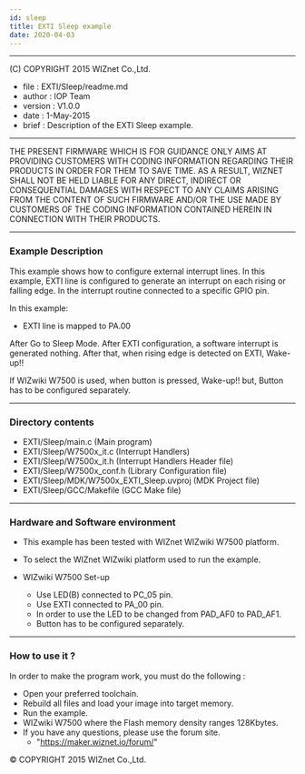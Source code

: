 ```yaml
---
id: sleep
title: EXTI Sleep example
date: 2020-04-03
---
```


******************************************************************************
(C) COPYRIGHT 2015 WIZnet Co.,Ltd.

  * file    : EXTI/Sleep/readme.md
  * author  : IOP Team
  * version : V1.0.0
  * date    : 1-May-2015
  * brief   : Description of the EXTI Sleep example.
******************************************************************************
THE PRESENT FIRMWARE WHICH IS FOR GUIDANCE ONLY AIMS AT PROVIDING CUSTOMERS WITH CODING INFORMATION REGARDING THEIR PRODUCTS IN ORDER FOR THEM TO SAVE TIME. AS A RESULT, WIZNET SHALL NOT BE HELD LIABLE FOR ANY DIRECT, INDIRECT OR CONSEQUENTIAL DAMAGES WITH RESPECT TO ANY CLAIMS ARISING FROM THE CONTENT OF SUCH FIRMWARE AND/OR THE USE MADE BY CUSTOMERS OF THE CODING INFORMATION CONTAINED HEREIN IN CONNECTION WITH THEIR PRODUCTS.
******************************************************************************

### Example Description

This example shows how to configure external interrupt lines.
In this example, EXTI line is configured to generate an interrupt on each rising or falling edge. In the interrupt routine connected to a specific GPIO pin.

In this example:
  - EXTI line is mapped to PA.00

After Go to Sleep Mode.
After EXTI configuration, a software interrupt is generated nothing.
After that, when rising edge is detected on EXTI, Wake-up!!

If WIZwiki W7500 is used, when button is pressed, Wake-up!!
but, Button has to be configured separately.
______________________________________________________________________________

### Directory contents

  - EXTI/Sleep/main.c                                (Main program)
  - EXTI/Sleep/W7500x_it.c                           (Interrupt Handlers)
  - EXTI/Sleep/W7500x_it.h                           (Interrupt Handlers Header file)
  - EXTI/Sleep/W7500x_conf.h                         (Library Configuration file)
  - EXTI/Sleep/MDK/W7500x_EXTI_Sleep.uvproj          (MDK Project file)
  - EXTI/Sleep/GCC/Makefile                          (GCC Make file)
______________________________________________________________________________

### Hardware and Software environment

  - This example has been tested with WIZnet WIZwiki W7500 platform.
  - To select the WIZnet WIZwiki platform used to run the example.

  - WIZwiki W7500 Set-up
    - Use LED(B) connected to PC_05 pin.
    - Use EXTI connected to PA_00 pin.
    - In order to use the LED to be changed from PAD_AF0 to PAD_AF1.
    - Button has to be configured separately.
______________________________________________________________________________

### How to use it ?

In order to make the program work, you must do the following :

 - Open your preferred toolchain.
 - Rebuild all files and load your image into target memory.
 - Run the example.
 - WIZwiki W7500 where the Flash memory density ranges 128Kbytes.
 - If you have any questions, please use the forum site.
   - "https://maker.wiznet.io/forum/"

&copy; COPYRIGHT 2015 WIZnet Co.,Ltd.
